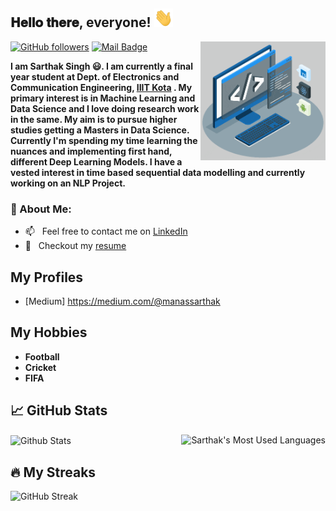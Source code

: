 <!--
**akash1362/akash1362** is a ✨ _special_ ✨ repository because its `README.md` (this file) appears on your GitHub profile.
-->

<h2> 𝐇𝐞𝐥𝐥𝐨 𝐭𝐡𝐞𝐫𝐞, everyone! <img src="https://github.com/manasarthak/manasarthak/blob/main/Hi.gif" width="30px" height='30px'></h2>
             <img align='right' src='https://github.com/manasarthak/manasarthak/blob/main/techstack.gif' width='200"'>

[![GitHub followers](https://img.shields.io/github/followers/manasarthak?label=Follow&style=social)](https://github.com/manasarthak/?tab=followers)
[![Mail Badge](https://img.shields.io/badge/-manassarthak@gmail.com-0078D4?style=flat&logo=Microsoft-Outlook&logoColor=white&link=mailto:manassarthak@gmail.com)](mailto:manassarthak@gmail.com)

**I am Sarthak Singh 😃. I am currently a final year student at Dept. of Electronics and Communication Engineering, [IIIT Kota](https://iiitkota.ac.in/) .
My primary interest is in Machine Learning and Data Science and I love doing research work in the same. My aim is to pursue higher studies getting a Masters in Data Science. 
Currently I'm spending my time learning the nuances and implementing first hand, different Deep Learning Models. I have a vested interest in time based sequential data modelling and currently working on an NLP Project.**

### 🧐 About Me:
- 📫 &nbsp; Feel free to contact me on [LinkedIn](https://www.linkedin.com/in/manasarthak/)
- 📝 &nbsp; Checkout my [resume](https://drive.google.com/file/d/1Fn0jO3aJ9k9Ld9KKYA2SJzxraeaHAoaj/view?usp=sharing)


## My Profiles
- [Medium] https://medium.com/@manassarthak

## My Hobbies
- **Football**
- **Cricket**
- **FIFA**
<!--
<img alt="Sarthak's github stats" src="https://github-readme-stats.vercel.app/api?username=manasarthak&&show_icons=true&title_color=ffffff&icon_color=bb2acf&text_color=daf7dc&bg_color=151515" >
-->

## 📈 GitHub Stats

<img align="right" src="https://github-readme-stats.vercel.app/api/top-langs/?username=manasarthak&theme=vision-friendly-dark&count_private=true&hide=html" alt="Sarthak's Most Used Languages" />

<img align="center" alt="Github Stats" src="https://github-readme-stats.vercel.app/api?username=manasarthak&&show_icons=true&title_color=ffffff&icon_color=bb2acf&text_color=daf7dc&bg_color=191919" />

<br>

## 🔥 My Streaks

![GitHub Streak](https://github-readme-streak-stats.herokuapp.com/?user=manasarthak)
